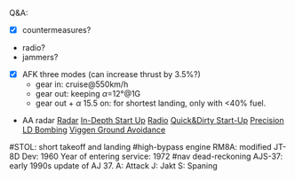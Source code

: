 Q&A:
- [x] countermeasures?
- radio?
- jammers?
- [x] AFK three modes (can increase thrust by 3.5%?)
	- gear in: cruise@550km/h
	- gear out: keeping $\alpha$=12°@1G
	- gear out + $\alpha$ 15.5 on: for shortest landing, only with <40% fuel.
- AA radar
[Radar](https://youtu.be/6mSMYrgkXMU?si=Lq-jdSw_ZikcZikx)
[In-Depth Start Up](https://youtu.be/hf5Dax8sIVE?si=D4hjpyaqm9BE2bRm)
[Radio](https://youtu.be/nagSMapqKio?si=_XJeDN1W4LW0xtSp)
[Quick&Dirty Start-Up](https://www.youtube.com/watch?v=AQWl-H6hEDc)
[Precision LD Bombing](https://youtu.be/dnkXSQzq90k?si=OWVNjBKLzQjkmOnJ)
[Viggen Ground Avoidance](https://www.youtube.com/watch?v=G2wH95IbiTE)

#STOL: short takeoff and landing
#high-bypass engine RM8A: modified JT-8D
Dev: 1960
Year of entering service: 1972
#nav dead-reckoning
AJS-37: early 1990s update of AJ 37.
	A: Attack
	J: Jakt
	S: Spaning
